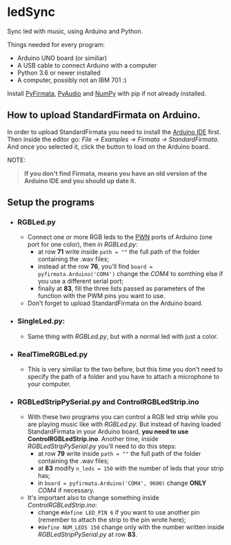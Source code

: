 # ledSync
Sync led with music, using Arduino and Python.

Things needed for every program:
- Arduino UNO board (or similiar)
- A USB cable to connect Arduino with a computer
- Python 3.6 or newer installed
- A computer, possibly not an IBM 701 :)

Install [PyFirmata](https://pypi.org/project/pyFirmata/), [PyAudio](https://pypi.org/project/PyAudio/) and [NumPy](https://pypi.org/project/numpy/) with pip if not already installed.

## How to upload StandardFirmata on Arduino.
In order to upload StandardFirmata you need to install the [Arduino IDE](https://www.arduino.cc/en/main/software) first. Then inside the editor go: _File -> Examples -> Firmata -> StandardFirmata_. And once you selected it, click the button to load on the Arduino board.

NOTE:
> **If you don't find Firmata, means you have an old version of the Arduino IDE and you should up date it.**


## Setup the programs
- ### RGBLed.py
  - Connect one or more RGB leds to the [PWN](https://www.arduino.cc/en/tutorial/PWM) ports of Arduino (one port for one color), then in _RGBLed.py_:
    - at row **71** write inside ```path = ""``` the full path of the folder containing the .wav files;
    - instead at the row **76**, you'll find ```board = pyfirmata.Arduino('COM4')``` change the _COM4_ to somthing else if you use a different serial port;
    - finally at **83**, fill the three lists passed as parameters of the function with the PWM pins you want to use.
  - Don't forget to upload StandardFirmata on the Arduino board.


- ### SingleLed.py:
  - Same thing with _RGBLed.py_, but with a normal led with just a color.


- ### RealTimeRGBLed.py
  - This is very similiar to the two before, but this time you don't need to specify the path of a folder and you have to attach a microphone to your computer.


- ### RGBLedStripPySerial.py and ControlRGBLedStrip.ino
  - With these two programs you can control a RGB led strip while you are playing music like with _RGBLed.py_. But instead of having loaded StandardFirmata in your Arduino board, **you need to use ControlRGBLedStrip.ino**.
Another time, inside _RGBLedStripPySerial.py_ you'll need to do this steps:
    - at row **79** write inside ```path = ""``` the full path of the folder containing the .wav files;
    - at **83** modify ```n_leds = 150``` with the number of leds that your strip has;
    - in ```board = pyfirmata.Arduino('COM4', 9600)``` change **ONLY** _COM4_ if necessary.
  - It's important also to change something inside _ControlRGBLedStrip.ino_:
    - change ```#define LED_PIN 6``` if you want to use another pin (remember to attach the strip to the pin wrote here);
    - ```#define NUM_LEDS 150``` change only with the number written inside _RGBLedStripPySerial.py_ at row **83**.
